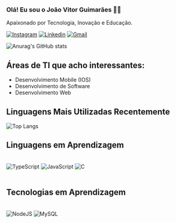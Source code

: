 
### Olá! Eu sou o João Vitor Guimarães 👋🏻
Apaixonado por Tecnologia, Inovação e Educação.

[![Instagram](https://img.shields.io/badge/Instagram-E4405F?style=for-the-badge&logo=instagram&logoColor=white)](https://instagram.com/computacaocomojota?igshid=YTQwZjQ0NmI0OA==)
[![Linkedin](https://img.shields.io/badge/LinkedIn-0077B5?style=for-the-badge&logo=linkedin&logoColor=white)](https://www.linkedin.com/in/jvguima04/?locale=pt_BR)
[![Gmail](https://img.shields.io/badge/Gmail-D14836?style=for-the-badge&logo=gmail&logoColor=white)](https://mail.google.com/mail/u/0/#inbox)

![Anurag's GitHub stats](https://github-readme-stats.vercel.app/api?username=computacaocomojota&show_icons=true&theme=dark)

## Áreas de TI que acho interessantes: 
- Desenvolvimento Mobile (IOS)
- Desenvolvimento de Software
- Desenvolvimento Web
  
## Linguagens Mais Utilizadas Recentemente

![Top Langs](https://github-readme-stats.vercel.app/api/top-langs/?username=computacaocomojota&hide_progress=true)

## Linguagens em Aprendizagem

<div style="display: inline_block"><br/>
   <img align="center" alt="TypeScript" src="https://img.shields.io/badge/TypeScript-007ACC?style=for-the-badge&logo=typescript&logoColor=white">  
   <img align="center" alt="JavaScript" src="https://img.shields.io/badge/JavaScript-F7DF1E?style=for-the-badge&logo=javascript&logoColor=white">
   <img align="center" alt="C" src="https://img.shields.io/badge/C-00599C?style=for-the-badge&logo=c&logoColor=white">
<div><br/>

## Tecnologias em Aprendizagem

<div style="display: inline_block"><br/>
     <img align="center" alt="NodeJS" src="https://img.shields.io/badge/Node.js-43853D?style=for-the-badge&logo=node.js&logoColor=white">
     <img align="center" alt="MySQL" src="https://img.shields.io/badge/MySQL-005C84?style=for-the-badge&logo=mysql&logoColor=white">
<div><br/n>

 
